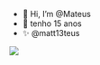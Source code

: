 - 👋 Hi, I’m @Mateus
- 👀 tenho 15 anos
- ✨ @matt13teus

![](https://tenor.com/64vt.gif)


<!---
MateusLopes333/MateusLopes333 is a ✨ special ✨ repository because its `README.md` (this file) appears on your GitHub profile.
You can click the Preview link to take a look at your changes.
--->
